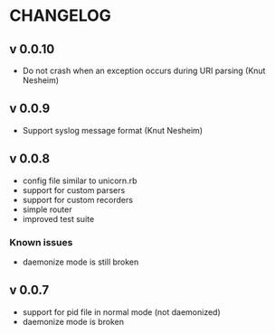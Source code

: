 # CHANGELOG

## v 0.0.10

* Do not crash when an exception occurs during URI parsing (Knut
  Nesheim)

## v 0.0.9

* Support syslog message format (Knut Nesheim)

## v 0.0.8

* config file similar to unicorn.rb
* support for custom parsers
* support for custom recorders
* simple router
* improved test suite

### Known issues

* daemonize mode is still broken

## v 0.0.7

* support for pid file in normal mode (not daemonized)
* daemonize mode is broken
